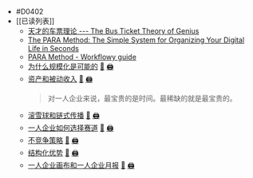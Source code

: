 - #D0402
- [[已读列表]]
	- [天才的车票理论 --- The Bus Ticket Theory of Genius](https://paulgraham.com/genius.html)
	- [The PARA Method: The Simple System for Organizing Your Digital Life in Seconds](https://fortelabs.com/blog/para/)
	- [PARA Method - Workflowy guide](https://workflowy.com/systems/para-method/)
	- [为什么规模化是可能的](https://ft07.com/why-scalability-is-possible/) [🔎](es://202403281809_为什么规模化是可能的) [🖨](<file:///D:/Wanghu/Attachment/202403281809_为什么规模化是可能的.html>)
	- [资产和被动收入](https://ft07.com/assets-and-passive-income/) [🔎](es://202403281809_为什么规模化是可能的) [🖨](<file:///D:/Wanghu/Attachment/202403281809_为什么规模化是可能的.html>)
	  > 对一人企业来说，最宝贵的是时间。最稀缺的就是最宝贵的。
	- [滚雪球和链式传播](https://ft07.com/snowballing-and-chain-propagation/) [🔎](es://202403281809_为什么规模化是可能的) [🖨](<file:///D:/Wanghu/Attachment/202403281809_为什么规模化是可能的.html>)
	- [一人企业如何选择赛道](https://ft07.com/race-track-selection-for-opb/) [🔎](es://202404021732_一人企业如何选择赛道) [🖨](<file:///D:/Wanghu/Attachment/202404021732_一人企业如何选择赛道.html>)
	- [不竞争策略](https://ft07.com/non-competition-strategy/) [🔎](es://202404021742_不竞争策略) [🖨](<file:///D:/Wanghu/Attachment/202404021742_不竞争策略.html>)
	- [结构化优势](https://ft07.com/structured-advantage/) [🔎](es://202404021752_结构化优势) [🖨](<file:///D:/Wanghu/Attachment/202404021752_结构化优势.html>)
	- [一人企业画布和一人企业月报](https://ft07.com/opb-canvas-and-opb-report/) [🔎](es://202404021759_一人企业画布和一人企业月报) [🖨](<file:///D:/Wanghu/Attachment/202404021759_一人企业画布和一人企业月报.html>)
